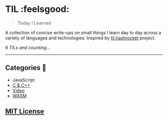 # TIL :feelsgood:

> Today I Learned

A collection of concise write-ups on small things I learn day to day across a
variety of languages and technologies.
Inspired by [til.hashrocket](https://til.hashrocket.com/) project.

_6 TILs and counting..._

---

## Categories :milky_way:

- JavaScript
- [C & C++](cpp/README.md)
- [Video](video/README.md)
- [WASM](wasm/README.md)

## [MIT License](LICENSE.md)
